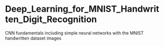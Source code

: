 # Deep_Learning_for_MNIST_Handwritten_Digit_Recognition
CNN fundamentals including simple neural networks with the MNIST handwritten dataset images

